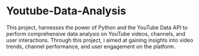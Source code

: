 # Youtube-Data-Analysis
This project, harnesses the power of Python and the YouTube Data API to perform comprehensive data analysis on YouTube videos, channels, and user interactions. Through this project, i aimed  at gaining insights into video trends, channel performance, and user engagement on the platform.
